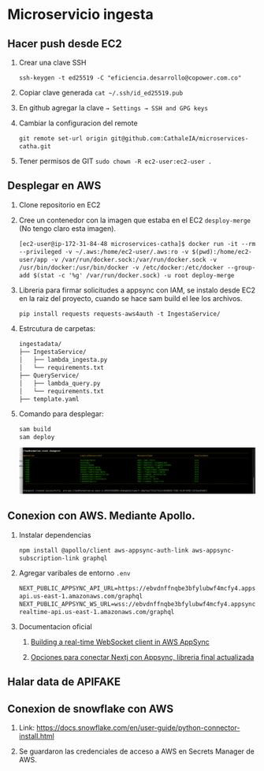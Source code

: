 # Microservicio ingesta

## Hacer push desde EC2

1. Crear una clave SSH
    ```
    ssh-keygen -t ed25519 -C "eficiencia.desarrollo@copower.com.co"
    ```
2. Copiar clave generada `cat ~/.ssh/id_ed25519.pub`

3. En github agregar la clave `→ Settings → SSH and GPG keys`

4. Cambiar la configuracion del remote
    ```
    git remote set-url origin git@github.com:CathaleIA/microservices-catha.git
    ```
5. Tener permisos de GIT `sudo chown -R ec2-user:ec2-user .`


## Desplegar en AWS
1. Clone repositorio en EC2
1. Cree un contenedor con la imagen que estaba en el EC2 `desploy-merge` (No tengo claro esta imagen).
    ```
    [ec2-user@ip-172-31-84-48 microservices-catha]$ docker run -it --rm --privileged -v ~/.aws:/home/ec2-user/.aws:ro -v $(pwd):/home/ec2-user/app -v /var/run/docker.sock:/var/run/docker.sock -v /usr/bin/docker:/usr/bin/docker -v /etc/docker:/etc/docker --group-add $(stat -c '%g' /var/run/docker.sock) -u root deploy-merge
    ```
1. Libreria para firmar solicitudes a appsync con IAM, se instalo desde EC2 en la raiz del proyecto, cuando se hace sam build el lee los archivos.
    ```
    pip install requests requests-aws4auth -t IngestaService/
    ```

1. Estrcutura de carpetas:
    ```
    ingestadata/
    ├── IngestaService/
    │   ├── lambda_ingesta.py
    │   └── requirements.txt
    ├── QueryService/
    │   ├── lambda_query.py
    │   └── requirements.txt
    ├── template.yaml
    ```
1. Comando para desplegar:  
    ```
    sam build
    sam deploy
    ``` 
    ![recursos](img/resources-deployed.png)

## Conexion con AWS. Mediante Apollo.

1. Instalar dependencias 
    ```
    npm install @apollo/client aws-appsync-auth-link aws-appsync-subscription-link graphql
    ```

1. Agregar varibales de entorno `.env`
    ```
    NEXT_PUBLIC_APPSYNC_API_URL=https://ebvdnffnqbe3bfylubwf4mcfy4.appsync-api.us-east-1.amazonaws.com/graphql
    NEXT_PUBLIC_APPSYNC_WS_URL=wss://ebvdnffnqbe3bfylubwf4mcfy4.appsync-realtime-api.us-east-1.amazonaws.com/graphql
    ```

1. Documentacion oficial
    1. [Building a real-time WebSocket client in AWS AppSync](https://docs.aws.amazon.com/appsync/latest/devguide/real-time-websocket-client.html)

    1. [Opciones para conectar Nextj con Appsync, libreria final actualizada](https://docs.amplify.aws/gen1/nextjs/prev/build-a-backend/graphqlapi/upgrade-guide/)

    

## Halar data de APIFAKE



## Conexion de snowflake con AWS

1. Link: https://docs.snowflake.com/en/user-guide/python-connector-install.html

1. Se guardaron las credenciales de acceso a AWS en Secrets Manager de AWS.
